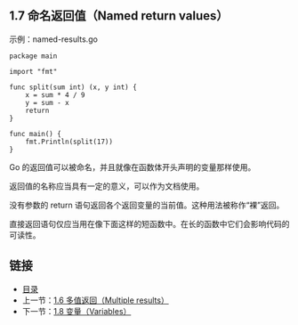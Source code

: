 ## 1.7 命名返回值（Named return values）

示例：named-results.go

	package main

	import "fmt"
	
	func split(sum int) (x, y int) {
		x = sum * 4 / 9
		y = sum - x
		return
	}
	
	func main() {
		fmt.Println(split(17))
	}
	
Go 的返回值可以被命名，并且就像在函数体开头声明的变量那样使用。

返回值的名称应当具有一定的意义，可以作为文档使用。

没有参数的 return 语句返回各个返回变量的当前值。这种用法被称作“裸”返回。

直接返回语句仅应当用在像下面这样的短函数中。在长的函数中它们会影响代码的可读性。

## 链接	
* [目录](https://github.com/alphaeye/go-zh/blob/master/directory.md)
* 上一节：[1.6 多值返回（Multiple results）](https://github.com/alphaeye/go-zh/blob/master/01.6.md)
* 下一节：[1.8 变量（Variables）](https://github.com/alphaeye/go-zh/blob/master/01.8.md)
